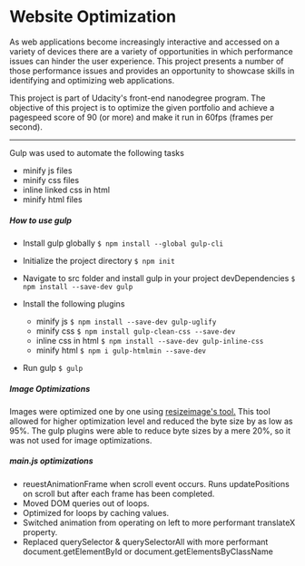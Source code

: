 
# Website Optimization

As web applications become increasingly interactive and accessed on a variety of devices there are a variety of opportunities in which performance issues can hinder the user experience. This project presents a number of those performance issues and provides an opportunity to showcase skills in identifying and optimizing web applications.

This project is part of Udacity's front-end nanodegree program. The objective of this project is to optimize the given portfolio and achieve a pagespeed score of 90 (or more) and make it run in 60fps (frames per second).

---
Gulp was used to automate the following tasks

* minify js files
* minify css files
* inline linked css in html
* minify html files

##### How to use gulp
* Install gulp globally ```$ npm install --global gulp-cli```
* Initialize the project directory ```$ npm init```
*  Navigate to src folder and install gulp in your project devDependencies ```$ npm install --save-dev gulp```
* Install the following plugins
    * minify js ```$ npm install --save-dev gulp-uglify```
    * minify css ```$ npm install gulp-clean-css --save-dev```
    * inline css in html ```$ npm install --save-dev gulp-inline-css```
    * minify html ```$ npm i gulp-htmlmin --save-dev```

* Run gulp ```$ gulp```

##### Image Optimizations
Images were optimized one by one using [resizeimage's tool.](http://www.resizeimage.net)
This tool allowed for higher optimization level and reduced the byte size by as low as 95%.
The gulp plugins were able to reduce byte sizes by a mere 20%, so it was not used for image optimizations.

##### main.js optimizations
* reuestAnimationFrame when scroll event occurs. Runs updatePositions on scroll but after each frame has been completed.
* Moved DOM queries out of loops.
* Optimized for loops by caching values.
* Switched animation from operating on left to more performant translateX property.
* Replaced querySelector & querySelectorAll with more performant document.getElementById or document.getElementsByClassName